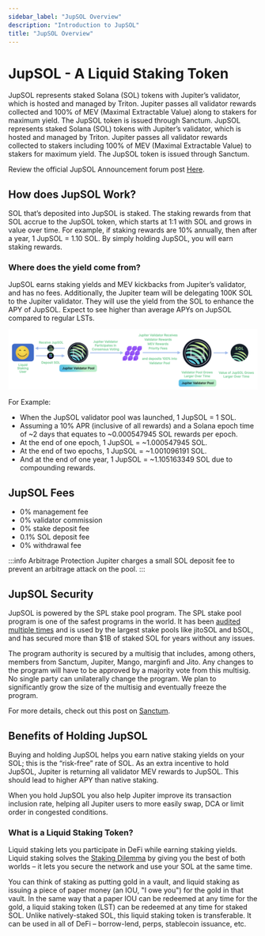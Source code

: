 ```yaml
---
sidebar_label: "JupSOL Overview"
description: "Introduction to JupSOL"
title: "JupSOL Overview"
---
```


# JupSOL -  A Liquid Staking Token

JupSOL represents staked Solana (SOL) tokens with Jupiter’s validator, which is hosted and managed by Triton. Jupiter passes all validator rewards collected and 100% of MEV (Maximal Extractable Value) along to stakers for maximum yield. The JupSOL token is issued through Sanctum.
JupSOL represents staked Solana (SOL) tokens with Jupiter’s validator, which is hosted and managed by Triton. Jupiter passes all validator rewards collected to stakers including 100% of MEV (Maximal Extractable Value) to stakers for maximum yield. The JupSOL token is issued through Sanctum.

Review the official JupSOL Announcement forum post [Here](https://www.jupresear.ch/t/jupsol-jupiter-staked-sol/14666).

## How does JupSOL Work?

SOL that’s deposited into JupSOL is staked. The staking rewards from that SOL accrue to the JupSOL token, which starts at 1:1 with SOL and grows in value over time. For example, if staking rewards are 10% annually, then after a year, 1 JupSOL = 1.10 SOL. By simply holding JupSOL, you will earn staking rewards.

### Where does the yield come from?

JupSOL earns staking yields and MEV kickbacks from Jupiter’s validator, and has no fees. Additionally, the Jupiter team will be delegating 100K SOL to the Jupiter validator. They will use the yield from the SOL to enhance the APY of JupSOL. Expect to see higher than average APYs on JupSOL compared to regular LSTs.

![jupSOL](../img/jupsol/jupSOL-1.png)

For Example:
- When the JupSOL validator pool was launched, 1 JupSOL = 1 SOL. 
- Assuming a 10% APR (inclusive of all rewards) and a Solana epoch time of ~2 days that equates to ~0.000547945 SOL rewards per epoch.
- At the end of one epoch, 1 JupSOL = ~1.000547945 SOL. 
- At the end of two epochs, 1 JupSOL = ~1.001096191 SOL.
- And at the end of one year, 1 JupSOL = ~1.105163349 SOL due to compounding rewards.

## JupSOL Fees
- 0% management fee
- 0% validator commission
- 0% stake deposit fee
- 0.1% SOL deposit fee
- 0% withdrawal fee

:::info Arbitrage Protection
Jupiter charges a small SOL deposit fee to prevent an arbitrage attack on the pool.
:::

## JupSOL Security

JupSOL is powered by the SPL stake pool program. The SPL stake pool program is one of the safest programs in the world. It has been [audited multiple times](https://learn.sanctum.so/docs/security/audits) and is used by the largest stake pools like jitoSOL and bSOL, and has secured more than $1B of staked SOL for years without any issues.

The program authority is secured by a multisig that includes, among others, members from Sanctum, Jupiter, Mango, marginfi and Jito. Any changes to the program will have to be approved by a majority vote from this multisig. No single party can unilaterally change the program. We plan to significantly grow the size of the multisig and eventually freeze the program.

For more details, check out this post on [Sanctum](https://learn.sanctum.so/docs/security/is-sanctum-safe).

## Benefits of Holding JupSOL

Buying and holding JupSOL helps you earn native staking yields on your SOL; this is the “risk-free” rate of SOL. As an extra incentive to hold JupSOL, Jupiter is returning all validator MEV rewards to JupSOL. This should lead to higher APY than native staking.

When you hold JupSOL you also help Jupiter improve its transaction inclusion rate, helping all Jupiter users to more easily swap, DCA or limit order in congested conditions.

### What is a Liquid Staking Token?

Liquid staking lets you participate in DeFi while earning staking yields. Liquid staking solves the [Staking Dilemma](https://learn.sanctum.so/guides/more-about-sanctum/sanctums-value-proposition) by giving you the best of both worlds – it lets you secure the network and use your SOL at the same time.

You can think of staking as putting gold in a vault, and liquid staking as issuing a piece of paper money (an IOU, "I owe you") for the gold in that vault. In the same way that a paper IOU can be redeemed at any time for the gold, a liquid staking token (LST) can be redeemed at any time for staked SOL.
Unlike natively-staked SOL, this liquid staking token is transferable. It can be used in all of DeFi – borrow-lend, perps, stablecoin issuance, etc.


